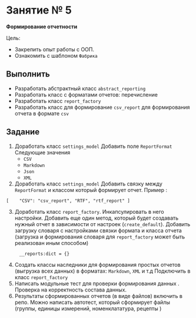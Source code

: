 # Занятие № 5
**Формирование отчетности**

Цель:
- Закрепить опыт работы с ООП.
- Ознакомить с шаблоном `Фабрика`

## Выполнить
* Разработать абстрактный класс `abstract_reporting`
* Разработать класс с форматами отчетов: перечисление
* Разработать класс `report_factory` 
* Разработать класс для формирование `csv_report` для формирования отчета в формате `csv`

## Задание
1. Доработать класс `settings_model`
  Добавить поле `ReportFormat` Следующие значения
	- `CSV`
	- `Markdown`
	- `Json`
	- `XML`
2. Доработать класс `settings_model` 
Добавить связку между `ReportFormat` и классом который формирует отчет. 
Пример :
```
[    "CSV": "csv_report", "RTF", "rtf_report" ]
```
3. Доработать класс  `report_factory`. 
Инкапсулировать в него настройки. Добавить еще один метод, который будет создавать нужный отчет в зависимости от настроек (`create_default`). 
Добавить загрузку словаря с настройками связки формата и класса отчета (загрузка и формирования словаря для `report_factory` может быть реализован иным способом)
```
     __reports:dict = {}
```
4. Создать классы наследники для формирования простых отчетов (выгрузка всех данных) в форматах: `Markdown`, `XML` и т.д  Подключить  в класс `report_factory`
5. Написать модульные тест для проверки формирования данных . Проверка на корректность состава данных.
6. Результаты сформированных отчетов (в виде файлов) включить в репо. Можно написать автотест, который сформирует файлы (группы, единицы измерений, номенклататура, рецепты )

